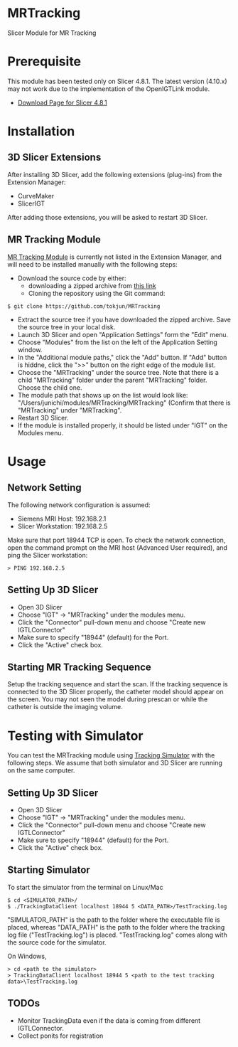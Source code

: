 MRTracking
==============
Slicer Module for MR Tracking


Prerequisite
============

This module has been tested only on Slicer 4.8.1. The latest version (4.10.x) may not work due to the implementation of the OpenIGTLink module.
- [Download Page for Slicer 4.8.1](http://slicer.kitware.com/midas3/folder/274)

Installation
============

3D Slicer Extensions
--------------------

After installing 3D Slicer, add the following extensions (plug-ins) from the Extension Manager:

- CurveMaker
- SlicerIGT

After adding those extensions, you will be asked to restart 3D Slicer.

MR Tracking Module
------------------

[MR Tracking Module](https://github.com/tokjun/MRTracking) is currently not listed in the Extension Manager, and will need to be installed manually with the following steps:

- Download the source code by either:
  - downloading a zipped archive from [this link](https://github.com/tokjun/MRTracking/archive/master.zip)
  - Cloning the repository using the Git command:

~~~~
$ git clone https://github.com/tokjun/MRTracking
~~~~

- Extract the source tree if you have downloaded the zipped archive. Save the source tree in your local disk.
- Launch 3D Slicer and open "Application Settings" form the "Edit" menu.
- Choose "Modules" from the list on the left of the Application Setting window.
- In the "Additional module paths," click the "Add" button. If "Add" button is hiddne, click the ">>" button on the right edge of the module list.
- Choose the "MRTracking" under the source tree. Note that there is a child "MRTracking" folder under the parent "MRTracking" folder. Choose the child one.
- The module path that shows up on the list would look like: "/Users/junichi/modules/MRTracking/MRTracking" (Confirm that there is "MRTracking" under "MRTracking".
- Restart 3D Slicer.
- If the module is installed properly, it should be listed under "IGT" on the Modules menu.

Usage
=====

Network Setting
---------------
The following network configuration is assumed:
- Siemens MRI Host: 192.168.2.1
- Slicer Workstation: 192.168.2.5

Make sure that port 18944 TCP is open. To check the network connection, open the command prompt on the MRI host (Advanced User required), and ping the Slicer workstation:

~~~~
> PING 192.168.2.5
~~~~


Setting Up 3D Slicer
--------------------
- Open 3D Slicer
- Choose "IGT" -> "MRTracking" under the modules menu.
- Click the "Connector" pull-down menu and choose "Create new IGTLConnector"
- Make sure to specify "18944" (default) for the Port.
- Click the "Active" check box.


Starting MR Tracking Sequence
-----------------------------
Setup the tracking sequence and start the scan. If the tracking sequence is connected to the 3D Slicer properly, the catheter model should appear on the screen. You may not seen the model during prescan or while the catheter is outside the imaging volume.


Testing with Simulator
======================

You can test the MRTracking module using [Tracking Simulator](https://github.com/tokjun/MRCatheterTrackingSim) with the following steps. We assume that both simulator and 3D Slicer are running on the same computer.


Setting Up 3D Slicer
--------------------
- Open 3D Slicer
- Choose "IGT" -> "MRTracking" under the modules menu.
- Click the "Connector" pull-down menu and choose "Create new IGTLConnector"
- Make sure to specify "18944" (default) for the Port.
- Click the "Active" check box.


Starting Simulator
------------------
To start the simulator from the terminal on Linux/Mac

~~~~
$ cd <SIMULATOR_PATH>/
$ ./TrackingDataClient localhost 18944 5 <DATA_PATH>/TestTracking.log
~~~~

"SIMULATOR_PATH" is the path to the folder where the executable file is placed, whereas "DATA_PATH" is the path to the folder where the tracking log file ("TestTracking.log") is placed. "TestTracking.log" comes along with the source code for the simulator.

On Windows,

~~~~
> cd <path to the simulator>
> TrackingDataClient localhost 18944 5 <path to the test tracking data>\TestTracking.log
~~~~

TODOs
-----
- Monitor TrackingData even if the data is coming from different IGTLConnector.
- Collect ponits for registration


















